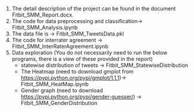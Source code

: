 1. The detail description of the project can be found in the document Fitbit_SMM_Report.docx.
2. The code for data preprocessing and classification-> Fitbit_SMM_Analysis.ipynb
3. The data file is -> Fitbit_SMM_TweetsData.pkl
4. The code for interrater agreement -> Fitbit_SMM_InterRaterAgreement.ipynb
5. Data exploration (You do not necessarily need to run the below programs, there is a view of these provided in the report)
	- statewise distribution of tweets -> Fitbit_SMM_StatewiseDistribution
	- The Heatmap (need to download gmplot from https://pypi.python.org/pypi/gmplot/1.1.1)-> Fitbit_SMM_HeatMap.ipynb
	- Gender graph (need to download https://pypi.python.org/pypi/gender-guesser/) -> Fitbit_SMM_GenderDistribution


	
